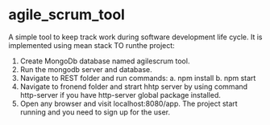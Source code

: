 # agile_scrum_tool
A simple tool to keep track work during software development life cycle. It is implemented using mean stack
TO runthe project:
1. Create MongoDb database named agilescrum tool.
2. Run the mongodb server and database.
3. Navigate to REST folder and run commands:
   a. npm install
   b. npm start
4. Navigate to fronend folder and strart hhtp server by using command http-server if you have http-server global package installed.
5. Open any browser and visit localhost:8080/app.
The project start running and you need to sign up for the user.
